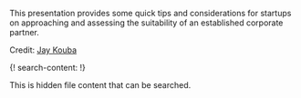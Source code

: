 
This presentation provides some quick tips and considerations for startups on approaching and assessing the suitability of an established corporate partner. 

Credit: [Jay Kouba](www.truenorthvp.com/true-north-team-operating-partners/jay-kouba/)

{! search-content: !}

  This is hidden file content that can be searched.
